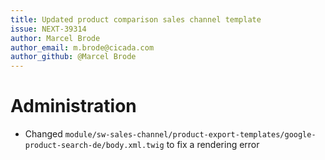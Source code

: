 ```yaml
---
title: Updated product comparison sales channel template
issue: NEXT-39314
author: Marcel Brode
author_email: m.brode@cicada.com
author_github: @Marcel Brode
---
```

# Administration
* Changed `module/sw-sales-channel/product-export-templates/google-product-search-de/body.xml.twig` to fix a rendering error
